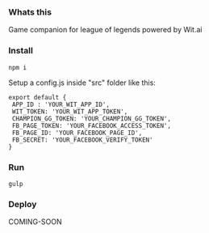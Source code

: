 ### Whats this

Game companion for league of legends powered by Wit.ai

### Install

```
npm i
```

Setup a config.js inside "src" folder like this:

```
export default {
 APP_ID : 'YOUR_WIT_APP_ID',
 WIT_TOKEN: 'YOUR_WIT_APP_TOKEN',
 CHAMPION_GG_TOKEN: 'YOUR_CHAMPION_GG_TOKEN',
 FB_PAGE_TOKEN: 'YOUR_FACEBOOK_ACCESS_TOKEN',
 FB_PAGE_ID: 'YOUR_FACEBOOK_PAGE_ID',
 FB_SECRET: 'YOUR_FACEBOOK_VERIFY_TOKEN'
}
```
### Run

```
gulp
```

### Deploy

COMING-SOON
